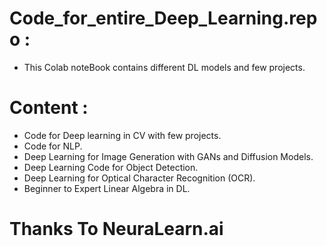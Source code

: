 # Code_for_entire_Deep_Learning.repo :
- This Colab noteBook contains different DL models and few projects.
# Content :
- Code for Deep learning in CV with few projects.
- Code for NLP.
- Deep Learning for Image Generation with GANs and Diffusion Models.
- Deep Learning Code for Object Detection.
- Deep Learning for Optical Character Recognition (OCR).
- Beginner to Expert Linear Algebra in DL.
# Thanks To NeuraLearn.ai
